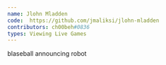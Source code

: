 ```yaml
---
name: Jlohn Mladden
code:  https://github.com/jmaliksi/jlohn-mladden
contributors: ch00beh#0836
types: Viewing Live Games
---
```

 blaseball announcing robot